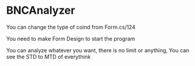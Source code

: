 # BNCAnalyzer

You can change the type of coind from Form.cs/124

You need to make Form Design to start the program

You can analyze whatever you want, there is no limit or anything, You can see the STD to MTD of everythink
